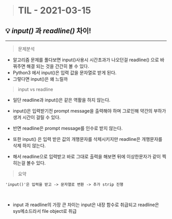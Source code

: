 > # TIL - 2021-03-15

## 💡 *input()* 과 *readline()* 차이!
<hr/>

 > 문제분석

- 알고리즘 문제를 풀다보면 input()사용시 시간초과가 나오던걸 readline() 으로 바꿔주면 해결 되는 것을 간간히 볼 수 있다.
- Python3 에서 input()은 입력 값을 문자열로 받게 된다.
- 그렇다면 input()은 왜 느릴까

> input vs readline
- 일단 readline과 input()은 같은 역활을 하지 않는다.
- input()은 입력받기전 prompt message을 출력해야 하며 그로인해 약간의 부하가 생겨 시간이 걸릴 수 있다.
- 반면 readline은 prompt message를 인수로 받지 않는다.

- 또한 input() 은 입력 받은 값의 개행문자를 삭제시키지만 readline은 개행문자를 삭제 하지 않는다.
- 해서 readline으로 입력받고 바로 그대로 출력을 해보면 뒤에 이상한문자가 같이 찍히는걸 볼수 있다.

> 요약

    'input()'은 입력을 받고 -> 문자열로 변환 -> 추가 strip 진행  
<br/>

- input 과 readline의 가장 큰 차이는 input은 내장 함수로 취급되고 readline은 sys메소드라서 file object로 취급

